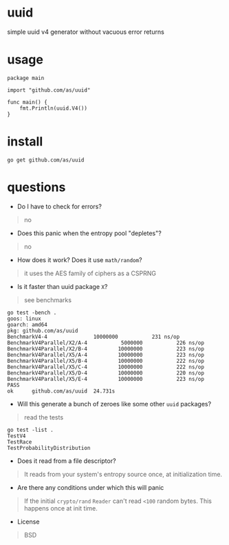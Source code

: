 # uuid
simple uuid v4 generator without vacuous error returns

# usage

```
package main

import "github.com/as/uuid"

func main() {
	fmt.Println(uuid.V4())
}
```

# install

`go get github.com/as/uuid`


# questions

- Do I have to check for errors?
> no

- Does this panic when the entropy pool "depletes"?
> no

- How does it work? Does it use `math/random`?
> it uses the AES family of ciphers as a CSPRNG 

- Is it faster than uuid package `X`?
> see benchmarks
```
go test -bench .
goos: linux
goarch: amd64
pkg: github.com/as/uuid
BenchmarkV4-4           	10000000	       231 ns/op
BenchmarkV4Parallel/X2/A-4       	 5000000	       226 ns/op
BenchmarkV4Parallel/X2/B-4       	10000000	       223 ns/op
BenchmarkV4Parallel/X5/A-4       	10000000	       223 ns/op
BenchmarkV4Parallel/X5/B-4       	10000000	       222 ns/op
BenchmarkV4Parallel/X5/C-4       	10000000	       222 ns/op
BenchmarkV4Parallel/X5/D-4       	10000000	       220 ns/op
BenchmarkV4Parallel/X5/E-4       	10000000	       223 ns/op
PASS
ok  	github.com/as/uuid	24.731s
```

- Will this generate a bunch of zeroes like some other `uuid` packages?
> read the tests

```
go test -list .
TestV4
TestRace
TestProbabilityDistribution
```

- Does it read from a file descriptor?
> It reads from your system's entropy source once, at initialization time.

- Are there any conditions under which this will panic
> If the initial `crypto/rand` `Reader` can't read `<100` random bytes. This happens once at init time.

- License
>BSD


